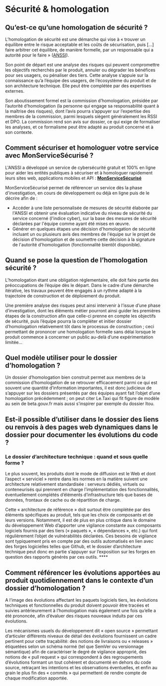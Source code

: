 # Sécurité & homologation

## **Qu’est-ce qu’une homologation de sécurité ?**

L’homologation de sécurité est une démarche qui vise à « trouver un équilibre entre le risque acceptable et les coûts de sécurisation, puis \[…] faire arbitrer cet équilibre, de manière formelle, par un responsable qui a autorité pour le faire » ([ANSSI](https://www.ssi.gouv.fr/guide/lhomologation-de-securite-en-neuf-etapes-simples/)).

Son point de départ est une analyse des risques qui peuvent compromettre les objectifs recherchés par le produit, annuler ou dégrader les bénéfices pour ses usagers, ou pénaliser des tiers. Cette analyse s’appuie sur la connaissance qu’a l’équipe des usagers, de l’écosystème du produit et de son architecture technique. Elle peut être complétée par des expertises externes.

Son aboutissement formel est la commission d’homologation, présidée par l’autorité d’homologation (la personne qui engage sa responsabilité quant à la maîtrise des risques), dont l’avis pourra s’appuyer sur l’expertise des membres de la commission, parmi lesquels siègent généralement les RSSI et DPO. La commission rend son avis sur dossier, ce qui exige de formaliser les analyses, et ce formalisme peut être adapté au produit concerné et à son contexte.

## Comment sécuriser et homologuer votre service avec MonServiceSécurisé ?

L'ANSSI a développé un service de cybersécurité gratuit et 100% en ligne pour aider les entités publiques à sécuriser et à homologuer rapidement leurs sites web, applications mobiles et API : [**MonServiceSécurisé**](https://www.monservicesecurise.beta.gouv.fr/)

MonServiceSécurisé permet de référencer un service dès la phase d'investigation, en cours de développement ou déjà en ligne puis de le décrire afin de :

* Accéder à une liste personnalisée de mesures de sécurité élaborée par l'ANSSI et obtenir une évaluation indicative du niveau de sécurité du service concerné (l'indice cyber), sur la base des mesures de sécurité déclarées par l'équipe comme ayant été mises en œuvre.
* Générer en quelques étapes une décision d'homologation de sécurité incluant un ou plusieurs avis des membres de l'équipe sur le projet de décision d'homologation et de soumettre cette décision à la signature de l'autorité d'homologation (fonctionnalité bientôt disponible).

## **Quand se pose la question de l’homologation sécurité ?**

L’homologation étant une obligation réglementaire, elle doit faire partie des préoccupations de l’équipe dès le départ. Dans le cadre d’une démarche itérative, les travaux peuvent être engagés à un rythme adapté à la trajectoire de construction et de déploiement du produit.

Une première analyse des risques peut ainsi intervenir à l’issue d’une phase d’investigation, dont les éléments métier pourront ainsi guider les premières étapes de la construction afin que celle-ci prenne en compte les objectifs de sécurité, puis l’équipe pourra la compléter et initier dossier d’homologation relativement tôt dans le processus de construction ; ceci permettant de prononcer une homologation formelle sans délai lorsque le produit commence à concerner un public au-delà d’une expérimentation limitée…

## **Quel modèle utiliser pour le dossier d’homologation ?**

Un dossier d’homologation bien construit permet aux membres de la commission d’homologation de se retrouver efficacement parmi ce qui est souvent une quantité d’information importantes, il est donc judicieux de s’appuyer sur les dossiers présentés par des équipes ayant fait l’objet d’une homologation précédemment ; on peut citer Le.Taxi qui fit figure de modèle au sein de beta.gouv.fr mais aussi s’inspirer par exemple du dossier Itou.

## **Est-il possible d’utiliser dans le dossier des liens ou renvois à des pages web dynamiques dans le dossier pour documenter les évolutions du code ?**

### **Le dossier d’architecture technique : quand et sous quelle forme ?**

Le plus souvent, les produits dont le mode de diffusion est le Web et dont l’aspect « serviciel » rentre dans les normes en la matière suivent une architecture relativement standardisée : serveurs dédiés, virtuels ou conteneurisés qui prennent en charge l’implémentation des fonctionnalités, éventuellement complétés d’éléments d’infrastructure tels que bases de données, frontaux de cache ou de répartition de charge.

Cette « architecture de référence » doit surtout être complétée par des éléments spécifiques au produit, tels que les choix de composants et de leurs versions. Notamment, il est de plus en plus critique dans le domaine du développement Web d’apporter une vigilance constante aux composants logiciels fournis par des tiers (« paquets », « dépendances », etc.) qui font régulièrement l’objet de vulnérabilités déclarées. Ces besoins de vigilance sont typiquement pris en compte par des outils automatisés en lien avec des forges logicielles telles que Github, et le dossier d’architecture technique peut donc en partie s’appuyer sur l’exposition sur les forges en question des rapports générés par ces outils. \*\*\*\*

## **Comment référencer les évolutions apportées au produit quotidiennement dans le contexte d’un dossier d’homologation ?**

A l’image des évolutions affectant les paquets logiciels tiers, les évolutions techniques et fonctionnelles du produit doivent pouvoir être tracées et suivies antérieurement à l’homologation mais également une fois qu’elle a été prononcée, afin d’évaluer des risques nouveaux induits par ces évolutions.

Les mécanismes usuels du développement dit « open source » permettant d’articuler différents niveaux de détail des évolutions fournissent un cadre pertinent pour cette traçabilité: des notions de livraisons ou « releases » étiquetées selon un schéma normé (tel que SemVer ou versionnage sémantique) afin de caractériser le degré de vigilance approprié, des notions de « pull request » qui correspondent à des regroupements d’évolutions formant un tout cohérent et documenté en dehors du code source, retraçant les intentions et les observations éventuelles, et enfin au grain le plus fin des « commits » qui permettent de rendre compte de chaque modification apportée.
